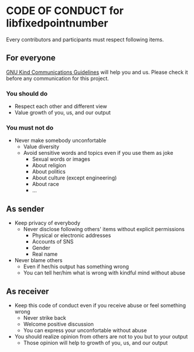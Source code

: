 # CODE OF CONDUCT for libfixedpointnumber

Every contributors and participants must respect following items.

## For everyone

[GNU Kind Communications Guidelines](https://www.gnu.org/philosophy/kind-communication.html)
will help you and us.
Please check it before any communication for this project.

### You should do

- Respect each other and different view
- Value growth of you, us, and our output

### You must not do

- Never make somebody unconfortable
  - Value diversity
  - Avoid sensitive words and topics even if you use them as joke
    - Sexual words or images
    - About religion
    - About politics
    - About culture (except engineering)
    - About race
    - ...

## As sender

- Keep privacy of everybody
  - Never disclose following others' items without explicit permissions
    - Physical or electronic addresses
    - Accounts of SNS
    - Gender
    - Real name
- Never blame others
  - Even if her/his output has something wrong
  - You can tell her/him what is wrong with kindful mind without abuse

## As receiver

- Keep this code of conduct even if you receive abuse or feel something wrong
  - Never strike back
  - Welcome positive discussion
  - You can express your unconfortable without abuse
- You should realize opinion from others are not to you but to your output
  - Those opinion will help to growth of you, us, and our output
